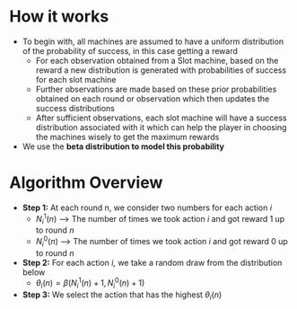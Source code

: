 # How it works

- To begin with, all machines are assumed to have a uniform distribution of the probability of success, in this case getting a reward
    - For each observation obtained from a Slot machine, based on the reward a new distribution is generated with probabilities of success for each slot machine
    - Further observations are made based on these prior probabilities obtained on each round or observation which then updates the success distributions
    - After sufficient observations, each slot machine will have a success distribution associated with it which can help the player in choosing the machines wisely to get the maximum rewards
- We use the **beta distribution to model this probability**

# Algorithm Overview

- **Step 1:** At each round n, we consider two numbers for each action *i*
    - $N_i^1(n)$  —> The number of times we took action *i* and got reward 1 up to round *n*
    - $N_i^0(n)$  —> The number of times we took action *i* and got reward 0 up to round *n*
- **Step 2:** For each action *i,* we take a random draw from the distribution below
    - $\theta_i(n) = \beta(N_i^1(n) + 1, N_i^0(n) + 1)$
- **Step 3:** We select the action that has the highest $\theta_i(n)$